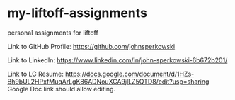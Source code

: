 # my-liftoff-assignments
personal assignments for liftoff


Link to GitHub Profile: https://github.com/johnsperkowski

Link to LinkedIn: https://www.linkedin.com/in/john-sperkowski-6b672b201/

Link to LC Resume: https://docs.google.com/document/d/1HZs-Bh9bUL2HPxfMuqArLgK86ADNouXCA9jlLZ5QTD8/edit?usp=sharing
Google Doc link should allow editing.

